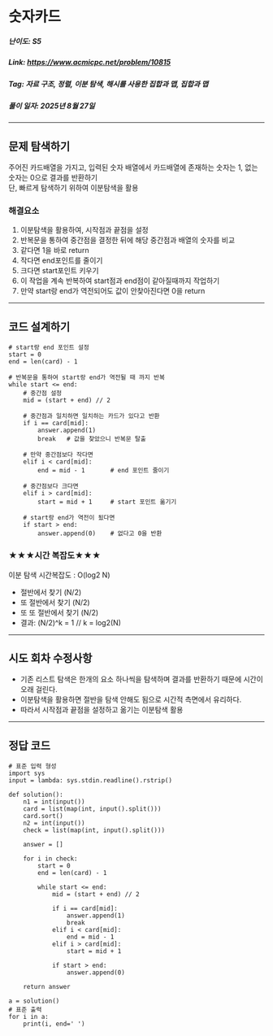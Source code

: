 # 숫자카드
##### 난이도: ***S5***
##### Link: https://www.acmicpc.net/problem/10815
##### Tag:  자료 구조, 정렬, 이분 탐색, 해시를 사용한 집합과 맵, 집합과 맵
##### 풀이 일자: 2025년 8월 27일
***
## 문제 탐색하기
주어진 카드배열을 가지고, 입력된 숫자 배열에서 카드배열에 존재하는 숫자는 1, 없는 숫자는 0으로 결과를 반환하기  
단, 빠르게 탐색하기 위하여 이분탐색을 활용
### 해결요소
1. 이분탐색을 활용하여, 시작점과 끝점을 설정
2. 반복문을 통하여 중간점을 결정한 뒤에 해당 중간점과 배열의 숫자를 비교
3. 같다면 1을 바로 return
4. 작다면 end포인트를 줄이기
5. 크다면 start포인트 키우기
6. 이 작업을 계속 반복하여 start점과 end점이 같아질때까지 작업하기
7. 만약 start랑 end가 역전되어도 값이 안찾아진다면 0을 return
***
## 코드 설계하기
```
# start랑 end 포인트 설정
start = 0
end = len(card) - 1 

# 반복문을 통하여 start랑 end가 역전될 때 까지 반복
while start <= end:
    # 중간점 설정
    mid = (start + end) // 2

    # 중간점과 일치하면 일치하는 카드가 있다고 반환
    if i == card[mid]:
        answer.append(1)
        break   # 값을 찾았으니 반복문 탈출
    
    # 만약 중간점보다 작다면
    elif i < card[mid]:
        end = mid - 1       # end 포인트 줄이기

    # 중간점보다 크다면 
    elif i > card[mid]:
        start = mid + 1     # start 포인트 옮기기

    # start랑 end가 역전이 됬다면
    if start > end:
        answer.append(0)    # 없다고 0을 반환
```
### ★★★시간 복잡도★★★
이분 탐색 시간복잡도 : O(log2 N)
- 절반에서 찾기 (N/2)
- 또 절반에서 찾기 (N/2)
- 또 또 절반에서 찾기 (N/2)
- 결과: (N/2)^k = 1    // k = log2(N)
***
## 시도 회차 수정사항

- 기존 리스트 탐색은 한개의 요소 하나씩을 탐색하며 결과를 반환하기 때문에 시간이 오래 걸린다.
- 이분탐색을 활용하면 절반을 탐색 안해도 됨으로 시간적 측면에서 유리하다.
- 따라서 시작점과 끝점을 설정하고 옮기는 이분탐색 활용
***
## 정답 코드
```
# 표준 입력 형성
import sys
input = lambda: sys.stdin.readline().rstrip()

def solution():
    n1 = int(input())
    card = list(map(int, input().split()))
    card.sort()
    n2 = int(input())
    check = list(map(int, input().split()))
    
    answer = []

    for i in check:
        start = 0
        end = len(card) - 1 

        while start <= end:
            mid = (start + end) // 2

            if i == card[mid]:
                answer.append(1)
                break
            elif i < card[mid]:
                end = mid - 1
            elif i > card[mid]:
                start = mid + 1

            if start > end:
                answer.append(0)
    
    return answer

a = solution()
# 표준 출력
for i in a:
    print(i, end=' ')
```